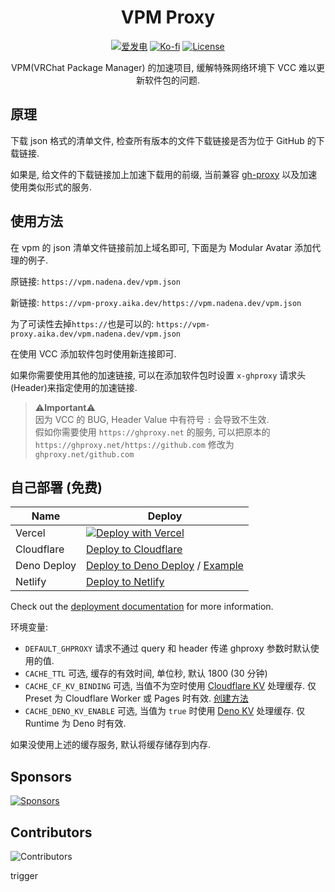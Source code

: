 <div align="center">

# VPM Proxy

[![爱发电](https://img.shields.io/badge/dynamic/json?url=https%3A%2F%2Fafdian.net%2Fapi%2Fuser%2Fget-profile%3Fuser_id%3D75e549844b5111ed8df552540025c377&query=%24.data.user.name&label=%E7%88%B1%E5%8F%91%E7%94%B5&color=%23946ce6)](https://afdian.net/a/gizmo)
[![Ko-fi](https://img.shields.io/badge/Ko--fi-%E2%9D%A4%EF%B8%8F-blue?logo=kofi&color=%23fff)](https://ko-fi.com/gizmo_)
[![License](https://img.shields.io/github/license/gizmo-ds/vpm-proxy.svg)](./LICENSE)

VPM(VRChat Package Manager) 的加速项目, 缓解<span title="🤡">特殊网络环境</span>下 VCC 难以更新软件包的问题.

</div>

## 原理

下载 json 格式的清单文件, 检查所有版本的文件下载链接是否为位于 GitHub 的下载链接.

如果是, 给文件的下载链接加上加速下载用的前缀, 当前兼容 [gh-proxy](https://github.com/hunshcn/gh-proxy) 以及加速使用类似形式的服务.

## 使用方法

在 vpm 的 json 清单文件链接前加上域名即可, 下面是为 Modular Avatar 添加代理的例子.

原链接: `https://vpm.nadena.dev/vpm.json`

新链接: `https://vpm-proxy.aika.dev/https://vpm.nadena.dev/vpm.json`

为了可读性去掉`https://`也是可以的: `https://vpm-proxy.aika.dev/vpm.nadena.dev/vpm.json`

在使用 VCC 添加软件包时使用新连接即可.

如果你需要使用其他的加速链接, 可以在添加软件包时设置 `x-ghproxy` 请求头(Header)来指定使用的加速链接.

> ⚠️**Important**⚠️<br>
> 因为 VCC 的 BUG, Header Value 中有符号 `:` 会导致不生效. <br>
> 假如你需要使用 `https://ghproxy.net` 的服务, 可以把原本的 `https://ghproxy.net/https://github.com` 修改为 `ghproxy.net/github.com`

## 自己部署 (免费)

| Name        | Deploy                                                                                                                     |
| ----------- | -------------------------------------------------------------------------------------------------------------------------- |
| Vercel      | [![Deploy with Vercel](https://vercel.com/button)](https://gg.gg/1821ge)                                                   |
| Cloudflare  | [Deploy to Cloudflare](https://nitro.unjs.io/deploy/providers/cloudflare)                                                  |
| Deno Deploy | [Deploy to Deno Deploy](https://nitro.unjs.io/deploy/providers/deno-deploy) / [Example](.github/workflows/deno-deploy.yml) |
| Netlify     | [Deploy to Netlify](https://nitro.unjs.io/deploy/providers/netlify)                                                        |

Check out the [deployment documentation](https://nitro.unjs.io/deploy) for more information.

环境变量:

- `DEFAULT_GHPROXY` 请求不通过 query 和 header 传递 ghproxy 参数时默认使用的值.
- `CACHE_TTL` 可选, 缓存的有效时间, 单位秒, 默认 1800 (30 分钟)
- `CACHE_CF_KV_BINDING` 可选, 当值不为空时使用 [Cloudflare KV](https://www.cloudflare.com/developer-platform/workers-kv/) 处理缓存. 仅 Preset 为 Cloudflare Worker 或 Pages 时有效. [创建方法](https://developers.cloudflare.com/kv/get-started/#3-create-a-kv-namespace)
- `CACHE_DENO_KV_ENABLE` 可选, 当值为 `true` 时使用 [Deno KV](https://deno.com/kv) 处理缓存. 仅 Runtime 为 Deno 时有效.

如果没使用上述的缓存服务, 默认将缓存储存到内存.

## Sponsors

[![Sponsors](https://afdian-connect.deno.dev/sponsor.svg)](https://afdian.net/a/gizmo)

## Contributors

![Contributors](https://contributors.liuli.lol/gizmo-ds/vpm-proxy/contributors.svg?align=left)


trigger
